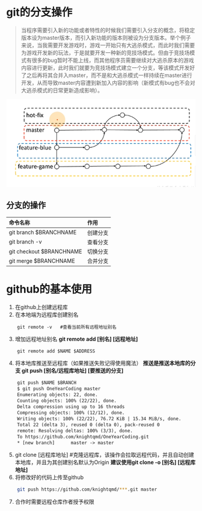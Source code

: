 #   git的分支操作
>当程序需要引入新的功能或者特性的时候我们需要引入分支的概念，将稳定版本设为master版本，而引入新功能的版本则被设为分支版本。举个例子来说，当我需要开发游戏时，游戏一开始只有大逃杀模式，而此时我们需要为游戏开发新的玩法，于是就要开发一种新的竞技场模式。但由于竞技场模式有很多的bug暂时不能上线，而其他程序员需要继续对大逃杀原本的游戏内容进行更新，此时我们就要为竞技场模式建立一个分支，等该模式开发好了之后再将其合并入master，而不是和大逃杀模式一样持续在master进行开发，从而导致master内容遭到新加入内容的影响（新模式有bug也不会对大逃杀模式的日常更新造成影响）。


![分支示意图](./image/%E5%88%86%E6%94%AF%E7%A4%BA%E6%84%8F%E5%9B%BE.png#pic_center)

##  分支的操作
|命令名称|作用|
|:-----|:----|
|git branch $BRANCHNAME|创建分支|
|git branch -v|查看分支|
|git checkout $BRANCHNAME|切换分支|
|git merge $BRANCHNAME |合并分支|


#   github的基本使用
1. 在github上创建远程库
2. 在本地端为远程库创建别名
```shell
    git remote -v   #查看当前所有远程地址别名
```
3. 增加远程地址别名
    **git remote add [别名] [远程地址]**
```shell
    git remote add $NAME $ADDRESS
```
4. 将本地库推送至远程库（如果推送失败记得使用魔法）
   **推送是推送本地库的分支 git push [别名/远程库地址] [要推送的分支]**
```shell
    git push $NAME $BRANCH
    $ git push OneYearCoding master
    Enumerating objects: 22, done.
    Counting objects: 100% (22/22), done.
    Delta compression using up to 16 threads
    Compressing objects: 100% (12/12), done.
    Writing objects: 100% (22/22), 76.72 KiB | 15.34 MiB/s, done.
    Total 22 (delta 3), reused 0 (delta 0), pack-reused 0
    remote: Resolving deltas: 100% (3/3), done.
    To https://github.com/knightqmd/OneYearCoding.git
    * [new branch]      master -> master

```
5. git clone [远程库地址]  #克隆远程库，该操作会拉取远程代码，并且自动创建本地库，并且为其创建别名默认为Origin
   **建议使用git clone -o [别名] [远程库地址]**
6. 将修改好的代码上传至github
```bash
    git push https://github.com/knightqmd/***.git master
```
7. 合作时需要远程仓库作者授予权限
   
